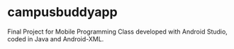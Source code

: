 # campusbuddyapp
Final Project for Mobile Programming Class developed with Android Studio, coded in Java and Android-XML.
